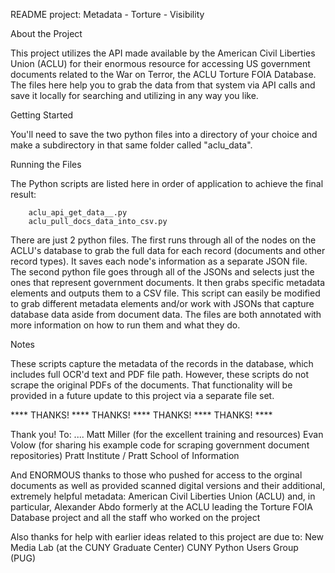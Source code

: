 README
project: Metadata - Torture - Visibility

About the Project

This project utilizes the API made available by the American Civil Liberties Union (ACLU) for their enormous resource for accessing US government documents related to the War on Terror, the ACLU Torture FOIA Database. The files here help you to grab the data from that system via API calls and save it locally for searching and utilizing in any way you like. 


Getting Started

You'll need to save the two python files into a directory of your choice and make a subdirectory in that same folder called "aclu_data". 


Running the Files

The Python scripts are listed here in order of application to achieve the final result:

    	aclu_api_get_data__.py
    	aclu_pull_docs_data_into_csv.py

There are just 2 python files. 
The first runs through all of the nodes on the ACLU's database to grab the full data for each record (documents and other record types). It saves each node's information as a separate JSON file.
The second python file goes through all of the JSONs and selects just the ones that represent government documents. It then grabs specific metadata elements and outputs them to a CSV file. This script can easily be modified to grab different metadata elements and/or work with JSONs that capture database data aside from document data.
The files are both annotated with more information on how to run them and what they do.


Notes

These scripts capture the metadata of the records in the database, which includes full OCR'd text and PDF file path. However, these scripts do not scrape the original PDFs of the documents. That functionality will be provided in a future update to this project via a separate file set.



**** THANKS!  ****  THANKS!  **** THANKS!  ****  THANKS!  ****

Thank you! To:
....
    Matt Miller  (for the excellent training and resources)
    Evan Volow (for sharing his example code for scraping government document repositories)
    Pratt Institute / Pratt School of Information

And ENORMOUS thanks to those who pushed for access to the orginal documents as well as provided scanned digital versions and their additional, extremely helpful metadata:
    American Civil Liberties Union (ACLU)
      and, in particular, Alexander Abdo formerly at the ACLU leading the Torture FOIA Database project and all the staff who worked on the project

Also thanks for help with earlier ideas related to this project are due to:
    New Media Lab (at the CUNY Graduate Center)
    CUNY Python Users Group (PUG)


